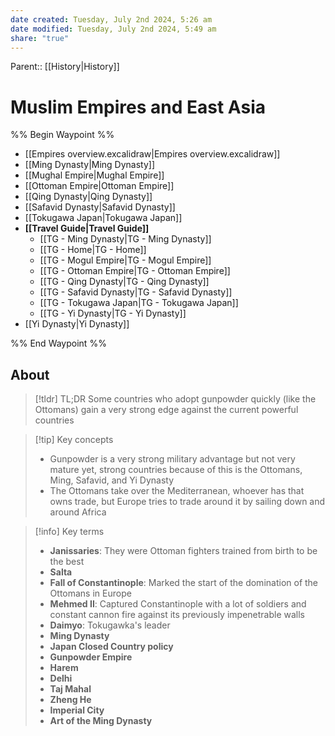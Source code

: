 ```yaml
---
date created: Tuesday, July 2nd 2024, 5:26 am
date modified: Tuesday, July 2nd 2024, 5:49 am
share: "true"
---
```

Parent:: [[History|History]]

# Muslim Empires and East Asia

%% Begin Waypoint %%
- [[Empires overview.excalidraw|Empires overview.excalidraw]]
- [[Ming Dynasty|Ming Dynasty]]
- [[Mughal Empire|Mughal Empire]]
- [[Ottoman Empire|Ottoman Empire]]
- [[Qing Dynasty|Qing Dynasty]]
- [[Safavid Dynasty|Safavid Dynasty]]
- [[Tokugawa Japan|Tokugawa Japan]]
- **[[Travel Guide|Travel Guide]]**
	- [[TG -  Ming Dynasty|TG -  Ming Dynasty]]
	- [[TG - Home|TG - Home]]
	- [[TG - Mogul Empire|TG - Mogul Empire]]
	- [[TG - Ottoman Empire|TG - Ottoman Empire]]
	- [[TG - Qing Dynasty|TG - Qing Dynasty]]
	- [[TG - Safavid Dynasty|TG - Safavid Dynasty]]
	- [[TG - Tokugawa Japan|TG - Tokugawa Japan]]
	- [[TG - Yi Dynasty|TG - Yi Dynasty]]
- [[Yi Dynasty|Yi Dynasty]]

%% End Waypoint %%

## About

> [!tldr] TL;DR
> Some countries who adopt gunpowder quickly (like the Ottomans) gain a very strong edge against the current powerful countries

> [!tip] Key concepts
> - Gunpowder is a very strong military advantage but not very mature yet, strong countries because of this is the Ottomans, Ming, Safavid, and Yi Dynasty
> - The Ottomans take over the Mediterranean, whoever has that owns trade, but Europe tries to trade around it by sailing down and around Africa

> [!info] Key terms
> - **Janissaries**: They were Ottoman fighters trained from birth to be the best
> - **Salta**
> - **Fall of Constantinople**: Marked the start of the domination of the Ottomans in Europe
> - **Mehmed II**: Captured Constantinople with a lot of soldiers and constant cannon fire against its previously impenetrable walls
> - **Daimyo**: Tokugawka's leader
> - **Ming Dynasty**
> - **Japan Closed Country policy**
> - **Gunpowder Empire**
> - **Harem**
> - **Delhi**
> - **Taj Mahal**
> - **Zheng He**
> - **Imperial City**
> - **Art of the Ming Dynasty**